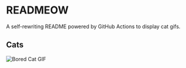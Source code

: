 # READMEOW

A self-rewriting README powered by GitHub Actions to display cat gifs.

## Cats

![Bored Cat GIF](https://media0.giphy.com/media/mlvseq9yvZhba/200.gif?cid=9acd02da0jb74t47wrea3c5mmvjduoctrltt4ippe26zotx2&ep=v1_gifs_search&rid=200.gif&ct=g)

